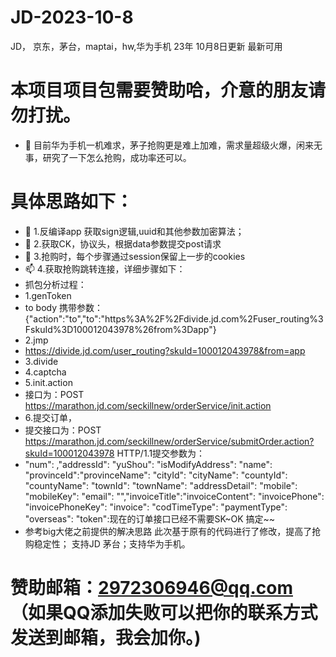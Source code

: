 # JD-2023-10-8
JD， 京东，茅台，maptai，hw,华为手机 23年 10月8日更新   最新可用
# 本项目项目包需要赞助哈，介意的朋友请勿打扰。
- 👋 目前华为手机一机难求，茅子抢购更是难上加难，需求量超级火爆，闲来无事，研究了一下怎么抢购，成功率还可以。
# 具体思路如下：
- 👀 1.反编译app 获取sign逻辑,uuid和其他参数加密算法；
- 🌱 2.获取CK，协议头，根据data参数提交post请求
- 💞️ 3.抢购时，每个步骤通过session保留上一步的cookies
- 📫 4.获取抢购跳转连接，详细步骤如下：
- 抓包分析过程：
- 1.genToken
- to body 携带参数：{"action":"to","to":"https%3A%2F%2Fdivide.jd.com%2Fuser_routing%3FskuId%3D100012043978%26from%3Dapp"}
- 2.jmp
- https://divide.jd.com/user_routing?skuId=100012043978&from=app
- 3.divide
- 4.captcha
- 5.init.action
- 接口为：POST https://marathon.jd.com/seckillnew/orderService/init.action
- 6.提交订单，
- 提交接口为：POST https://marathon.jd.com/seckillnew/orderService/submitOrder.action?skuId=100012043978 HTTP/1.1提交参数为：
- "num": ,"addressId": "yuShou": "isModifyAddress": "name": "provinceId":"provinceName": "cityId": "cityName": "countyId": "countyName": "townId": "townName": "addressDetail": "mobile": "mobileKey": "email": "","invoiceTitle":"invoiceContent": "invoicePhone": "invoicePhoneKey": "invoice": "codTimeType": "paymentType": "overseas": "token":现在的订单接口已经不需要SK~OK 搞定~~
- 参考big大佬之前提供的解决思路
此次基于原有的代码进行了修改，提高了抢购稳定性； 支持JD 茅台；支持华为手机。
# 赞助邮箱：2972306946@qq.com （如果QQ添加失败可以把你的联系方式发送到邮箱，我会加你。)
